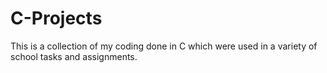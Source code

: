 # C-Projects
This is a collection of my coding done in C which were used in a variety of school tasks and assignments.

